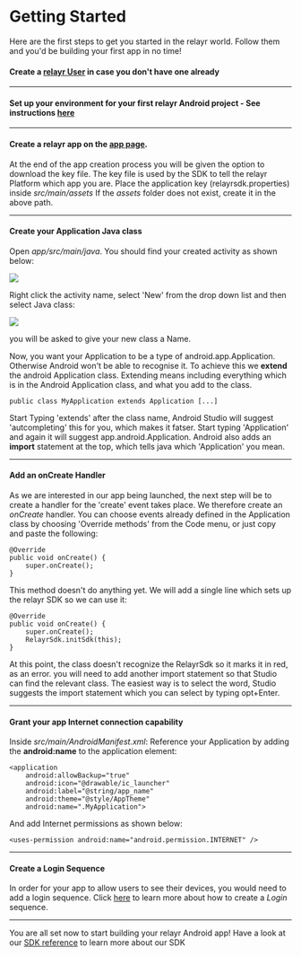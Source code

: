 # Getting Started

Here are the first steps to get you started in the relayr world. Follow them and you'd be building your first app in no time!

#### Create a [relayr User](https://api.relayr.io/oauth2/auth?client_id=D-aSJGtuUeQPwIgos1Xt_xAhXzo9RpiR&redirect_uri=https://developer.relayr.io/dashboard/scrape&response_type=token&scope=access-own-user-info+configure-devices) in case you don't have one already

----------

#### Set up your environment for your first relayr Android project - See instructions [here](https://developer.relayr.io/documents/Android/AndroidEnvironment)

----------

####  Create a relayr app on the [app page](https://developer.relayr.io/dashboard/apps/myApps). 
At the end of the app creation process you will be given the option to download the key file. The key file is used by the SDK to tell the relayr Platform which app you are.
Place the application key (relayrsdk.properties) inside *src/main/assets* 
If the *assets* folder does not exist, create it in the above path.

----------
#### Create your Application Java class

Open *app/src/main/java*. You should find your created activity as shown below:

<img src="/assets/Activity2.png" class="center">

Right click the activity name, select 'New' from the drop down list and then select Java class:

<img src="/assets/class.png" class="center">

you will be asked to give your new class a Name. 

Now, you want your Application to be a type of android.app.Application. Otherwise Android won't be able to recognise it.
To achieve this we **extend** the android Application class. Extending means
including everything which is in the Android Application class, and what you add to the class.

	public class MyApplication extends Application [...]

Start Typing 'extends' after the class name, Android Studio will suggest
'autcompleting' this for you, which makes it fatser. Start typing 'Application' and again it will suggest app.android.Application. Android also adds an **import** statement at the top, which tells java which 'Application' you mean.


----------


#### Add an onCreate Handler

As we are interested in our app being launched, the next step will be to create a handler for the 'create' event takes place. We therefore create an *onCreate* handler. You can
choose events already defined in the Application class by choosing 'Override
methods' from the Code menu, or just copy and paste the following:

    @Override
    public void onCreate() {
        super.onCreate();
    }

This method doesn't do anything yet. We will add a single line
which sets up the relayr SDK so we can use it:

    @Override
    public void onCreate() {
        super.onCreate();
        RelayrSdk.initSdk(this);
    }

At this point, the class doesn't recognize the RelayrSdk so it marks it
in red, as an error. you will need to add another import statement so that Studio can
find the relevant class. The easiest way is to select the word, Studio suggests the
import statement which you can select by typing opt+Enter.  

----------

	    
####  Grant your app Internet connection capability

Inside *src/main/AndroidManifest.xml*: Reference your Application by adding the **android:name** to the application element: 
    
    
    <application
        android:allowBackup="true"
        android:icon="@drawable/ic_launcher"
        android:label="@string/app_name"
        android:theme="@style/AppTheme"
        android:name=".MyApplication">

And add Internet permissions as shown below:

	<uses-permission android:name="android.permission.INTERNET" />

----------

    
####  Create a Login Sequence

In order for your app to allow users to see their devices, you would need to add a login sequence. Click [here](https://developer.relayr.io/documents/Android/LoginSequence) to learn more about how to create a *Login* sequence.   
  
----------

You are all set now to start building your relayr Android app! Have a look at our <a href= "https://developer.relayr.io/rendered-doc/javadoc/index.html" target="_blank">SDK reference</a> to learn more about our SDK	
